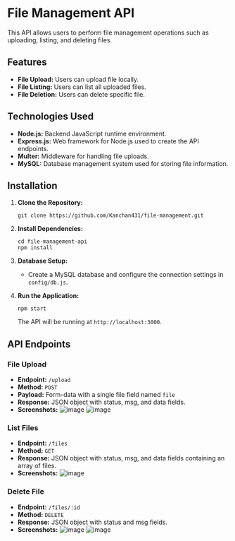# File Management API

This API allows users to perform file management operations such as uploading, listing, and deleting files.
## Features

- **File Upload:** Users can upload file locally.
- **File Listing:** Users can list all uploaded files.
- **File Deletion:** Users can delete specific file.

## Technologies Used

- **Node.js:** Backend JavaScript runtime environment.
- **Express.js:** Web framework for Node.js used to create the API endpoints.
- **Multer:** Middleware for handling file uploads.
- **MySQL:** Database management system used for storing file information.

## Installation

1. **Clone the Repository:**

   ```
   git clone https://github.com/Kanchan431/file-management.git
   ```

2. **Install Dependencies:**

   ```
   cd file-management-api
   npm install
   ```

3. **Database Setup:**

   - Create a MySQL database and configure the connection settings in `config/db.js`.
 
4. **Run the Application:**

   ```
   npm start
   ```

   The API will be running at `http://localhost:3000`.

## API Endpoints

### File Upload

- **Endpoint:** `/upload`
- **Method:** `POST`
- **Payload:** Form-data with a single file field named `file`
- **Response:** JSON object with status, msg, and data fields.
- **Screenshots:** 
![image](https://github.com/Kanchan431/file-management/assets/66299227/2cea1a67-f987-4cca-9114-ad2b3fa1e28b)
![image](https://github.com/Kanchan431/file-management/assets/66299227/0a84e4ac-ed99-4d6c-9ac4-ca102c3f2506)


### List Files

- **Endpoint:** `/files`
- **Method:** `GET`
- **Response:** JSON object with status, msg, and data fields containing an array of files.
- **Screenshots:**
![image](https://github.com/Kanchan431/file-management/assets/66299227/91996570-880d-4a75-b1e4-3d273fb60b3e)


### Delete File

- **Endpoint:** `/files/:id`
- **Method:** `DELETE`
- **Response:** JSON object with status and msg fields.
- **Screenshots:**
![image](https://github.com/Kanchan431/file-management/assets/66299227/be4ec3fa-06aa-4c59-9710-a4a722bb53c7)
![image](https://github.com/Kanchan431/file-management/assets/66299227/741d2079-3337-4163-a481-ac07fc121120)

